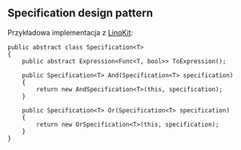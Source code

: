 ## Specification design pattern

Przykładowa implementacja z [LinqKit](https://github.com/scottksmith95/LINQKit):

    public abstract class Specification<T>
    {
        public abstract Expression<Func<T, bool>> ToExpression();

        public Specification<T> And(Specification<T> specification)
        {
            return new AndSpecification<T>(this, specification);
        }

        public Specification<T> Or(Specification<T> specification)
        {
            return new OrSpecification<T>(this, specification);
        }
    }
